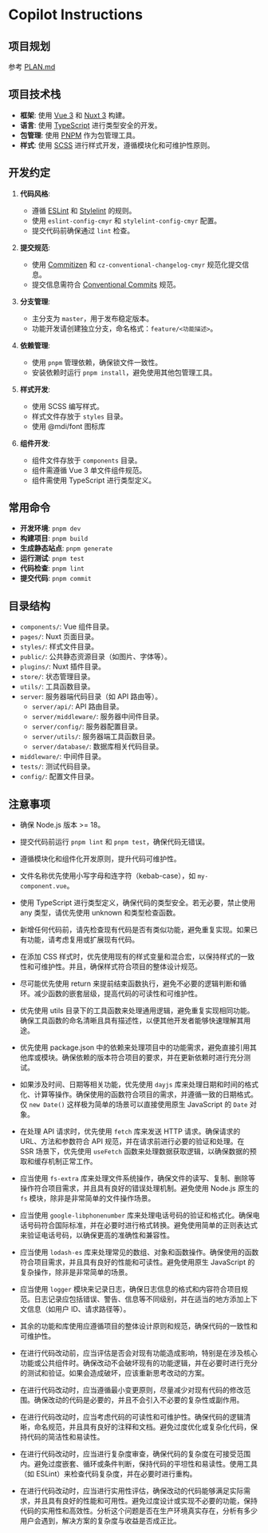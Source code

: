 # Copilot Instructions

## 项目规划

参考 [PLAN.md](../docs/PLAN.md)

## 项目技术栈

-   **框架**: 使用 [Vue 3](https://vuejs.org/) 和 [Nuxt 3](https://nuxt.com/) 构建。
-   **语言**: 使用 [TypeScript](https://www.typescriptlang.org/) 进行类型安全的开发。
-   **包管理**: 使用 [PNPM](https://pnpm.io/) 作为包管理工具。
-   **样式**: 使用 [SCSS](https://sass-lang.com/) 进行样式开发，遵循模块化和可维护性原则。

## 开发约定

1. **代码风格**:

    - 遵循 [ESLint](https://eslint.org/) 和 [Stylelint](https://stylelint.io/) 的规则。
    - 使用 `eslint-config-cmyr` 和 `stylelint-config-cmyr` 配置。
    - 提交代码前确保通过 `lint` 检查。

2. **提交规范**:

    - 使用 [Commitizen](https://commitizen.github.io/cz-cli/) 和 `cz-conventional-changelog-cmyr` 规范化提交信息。
    - 提交信息需符合 [Conventional Commits](https://www.conventionalcommits.org/) 规范。

3. **分支管理**:

    - 主分支为 `master`，用于发布稳定版本。
    - 功能开发请创建独立分支，命名格式：`feature/<功能描述>`。

4. **依赖管理**:

    - 使用 `pnpm` 管理依赖，确保锁文件一致性。
    - 安装依赖时运行 `pnpm install`，避免使用其他包管理工具。

5. **样式开发**:

    - 使用 SCSS 编写样式。
    - 样式文件存放于 `styles` 目录。
    - 使用 @mdi/font 图标库

6. **组件开发**:
    - 组件文件存放于 `components` 目录。
    - 组件需遵循 Vue 3 单文件组件规范。
    - 组件需使用 TypeScript 进行类型定义。

## 常用命令

-   **开发环境**: `pnpm dev`
-   **构建项目**: `pnpm build`
-   **生成静态站点**: `pnpm generate`
-   **运行测试**: `pnpm test`
-   **代码检查**: `pnpm lint`
-   **提交代码**: `pnpm commit`

## 目录结构

-   `components/`: Vue 组件目录。
-   `pages/`: Nuxt 页面目录。
-   `styles/`: 样式文件目录。
-   `public/`: 公共静态资源目录（如图片、字体等）。
-   `plugins/`: Nuxt 插件目录。
-   `store/`: 状态管理目录。
-   `utils/`: 工具函数目录。
-   `server`: 服务器端代码目录（如 API 路由等）。
    -   `server/api/`: API 路由目录。
    -   `server/middleware/`: 服务器中间件目录。
    -   `server/config/`: 服务器配置目录。
    -   `server/utils/`: 服务器端工具函数目录。
    -   `server/database/`: 数据库相关代码目录。
-   `middleware/`: 中间件目录。
-   `tests/`: 测试代码目录。
-   `config/`: 配置文件目录。

## 注意事项

-   确保 Node.js 版本 >= 18。
-   提交代码前运行 `pnpm lint` 和 `pnpm test`，确保代码无错误。
-   遵循模块化和组件化开发原则，提升代码可维护性。
-   文件名称优先使用小写字母和连字符（kebab-case），如 `my-component.vue`。
-   使用 TypeScript 进行类型定义，确保代码的类型安全。若无必要，禁止使用 any 类型，请优先使用 unknown 和类型检查函数。
-   新增任何代码前，请先检查现有代码是否有类似功能，避免重复实现。如果已有功能，请考虑复用或扩展现有代码。
-   在添加 CSS 样式时，优先使用现有的样式变量和混合宏，以保持样式的一致性和可维护性。并且，确保样式符合项目的整体设计规范。
-   尽可能优先使用 return 来提前结束函数执行，避免不必要的逻辑判断和循环。减少函数的嵌套层级，提高代码的可读性和可维护性。
-   优先使用 utils 目录下的工具函数来处理通用逻辑，避免重复实现相同功能。确保工具函数的命名清晰且具有描述性，以便其他开发者能够快速理解其用途。
-   优先使用 package.json 中的依赖来处理项目中的功能需求，避免直接引用其他库或模块。确保依赖的版本符合项目的要求，并在更新依赖时进行充分测试。

-   如果涉及时间、日期等相关功能，优先使用 `dayjs` 库来处理日期和时间的格式化、计算等操作。确保使用的函数符合项目的需求，并遵循一致的日期格式。仅 `new Date()` 这样极为简单的场景可以直接使用原生 JavaScript 的 `Date` 对象。
-   在处理 API 请求时，优先使用 `fetch` 库来发送 HTTP 请求。确保请求的 URL、方法和参数符合 API 规范，并在请求前进行必要的验证和处理。在 SSR 场景下，优先使用 `useFetch` 函数来处理数据获取逻辑，以确保数据的预取和缓存机制正常工作。
-   应当使用 `fs-extra` 库来处理文件系统操作，确保文件的读写、复制、删除等操作符合项目需求，并且具有良好的错误处理机制。避免使用 Node.js 原生的 `fs` 模块，除非是非常简单的文件操作场景。
-   应当使用 `google-libphonenumber` 库来处理电话号码的验证和格式化。确保电话号码符合国际标准，并在必要时进行格式转换。避免使用简单的正则表达式来验证电话号码，以确保更高的准确性和兼容性。
-   应当使用 `lodash-es` 库来处理常见的数组、对象和函数操作。确保使用的函数符合项目需求，并且具有良好的性能和可读性。避免使用原生 JavaScript 的复杂操作，除非是非常简单的场景。
-   应当使用 `logger` 模块来记录日志，确保日志信息的格式和内容符合项目规范。日志记录应包括错误、警告、信息等不同级别，并在适当的地方添加上下文信息（如用户 ID、请求路径等）。
-   其余的功能和库使用应遵循项目的整体设计原则和规范，确保代码的一致性和可维护性。

-   在进行代码改动前，应当评估是否会对现有功能造成影响，特别是在涉及核心功能或公共组件时。确保改动不会破坏现有的功能逻辑，并在必要时进行充分的测试和验证。如果会造成破坏，应该重新思考改动的方案。

-   在进行代码改动时，应当遵循最小变更原则，尽量减少对现有代码的修改范围。确保改动的代码是必要的，并且不会引入不必要的复杂性或副作用。
-   在进行代码改动时，应当考虑代码的可读性和可维护性。确保代码的逻辑清晰，命名规范，并且具有良好的注释和文档。避免过度优化或复杂化代码，保持代码的简洁性和易读性。
-   在进行代码改动时，应当进行复杂度审查，确保代码的复杂度在可接受范围内。避免过度嵌套、循环或条件判断，保持代码的平坦性和易读性。使用工具（如 ESLint）来检查代码复杂度，并在必要时进行重构。
-   在进行代码改动时，应当进行实用性评估，确保改动的代码能够满足实际需求，并且具有良好的性能和可用性。避免过度设计或实现不必要的功能，保持代码的实用性和高效性。分析这个问题是否在生产环境真实存在，分析有多少用户会遇到，解决方案的复杂度与收益是否成正比。

